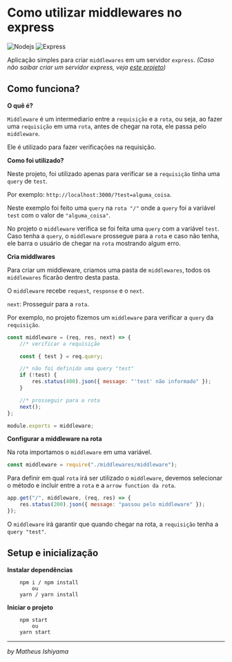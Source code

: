 # Como utilizar middlewares no express

![Nodejs](https://img.shields.io/badge/-Nodejs-339933?style=flat-square&logo=Node.js&logoColor=white)
![Express](https://img.shields.io/badge/-Express-339933?style=flat-square&logo=Express&logoColor=white)

Aplicação simples para criar `middlewares` em um servidor `express`.
_(Caso não saibar criar um servidor express, veja [este projeto](https://github.com/MatheusIshiyama/Estudo/tree/main/NodeJs/Express/Init))_

## Como funciona?

**O quê é?**

`Middleware` é um intermediario entre a `requisição` e a `rota`, ou seja, ao fazer uma `requisição` em uma `rota`, antes de chegar na rota, ele passa pelo `middleware`.

Ele é utilizado para fazer verificações na requisição.

**Como foi utilizado?**

Neste projeto, foi utilizado apenas para verificar se a `requisição` tinha uma `query` de `test`.

Por exemplo: `http://localhost:3000/?test=alguma_coisa`.

Neste exemplo foi feito uma `query` na `rota "/"` onde a `query` foi a variável `test` com o valor de `"alguma_coisa"`.

No projeto o `middleware` verifica se foi feita uma `query` com a variável `test`. Caso tenha a `query`, o `middleware` prossegue para a `rota` e caso não tenha, ele barra o usuário de chegar na `rota` mostrando algum erro.

**Cria middlwares**

Para criar um middleware, criamos uma pasta de `middlewares`, todos os `middlewares` ficarão dentro desta pasta.

O `middleware` recebe `request`, `response` e o `next`.

`next`: Prosseguir para a `rota`.

Por exemplo, no projeto fizemos um `middleware` para verificar a `query` da `requisição`.

```js
const middleware = (req, res, next) => {
    //* verificar a requisição

    const { test } = req.query;

    //* não foi definido uma query "test"
    if (!test) {
        res.status(400).json({ message: "'test' não informado" });
    }

    //* prosseguir para a rota
    next();
};

module.exports = middleware;
```

**Configurar a middleware na rota**

Na rota importamos o `middleware` em uma variável.

```js
const middleware = require("./middlewares/middleware");
```

Para definir em qual `rota` irá ser utilizado o `middleware`, devemos selecionar o método e incluir entre a `rota` e a `arrow function da rota`.

```js
app.get("/", middleware, (req, res) => {
    res.status(200).json({ message: "passou pelo middleware" });
});
```

O `middleware` irá garantir que quando chegar na rota, a `requisição` tenha a `query "test"`.

## Setup e inicialização

**Instalar dependências**

```
    npm i / npm install
        ou
    yarn / yarn install
```

**Iniciar o projeto**

```
    npm start
        ou
    yarn start
```

---

_by Matheus Ishiyama_
